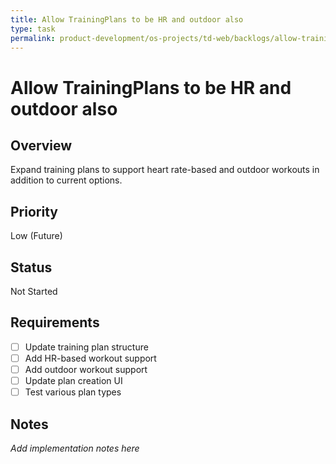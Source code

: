 ```yaml
---
title: Allow TrainingPlans to be HR and outdoor also
type: task
permalink: product-development/os-projects/td-web/backlogs/allow-training-plans-to-be-hr-and-outdoor-also
---
```


# Allow TrainingPlans to be HR and outdoor also

## Overview
Expand training plans to support heart rate-based and outdoor workouts in addition to current options.

## Priority
Low (Future)

## Status
Not Started

## Requirements
- [ ] Update training plan structure
- [ ] Add HR-based workout support
- [ ] Add outdoor workout support
- [ ] Update plan creation UI
- [ ] Test various plan types

## Notes
_Add implementation notes here_